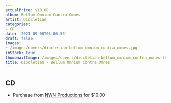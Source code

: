 ```yaml
---
actualPrice: $10.00
album: Bellum Omnium Contra Omnes
artist: Diocletian
categories:
- CD
date: '2021-09-08T05:06:56'
draft: false
images:
- /images/covers/diocletian-bellum_omnium_contra_omnes.jpg
inStock: true
thumbnailImage: /images/covers/diocletian-bellum_omnium_contra_omnes-thumb.jpg
title: Diocletian - Bellum Omnium Contra Omnes
---
```


## CD
* Purchase from [NWN Productions](http://shop.nwnprod.com/index.php?route=product/product&path=93&product_id=17481&sort=pd.name&order=ASC) for $10.00
